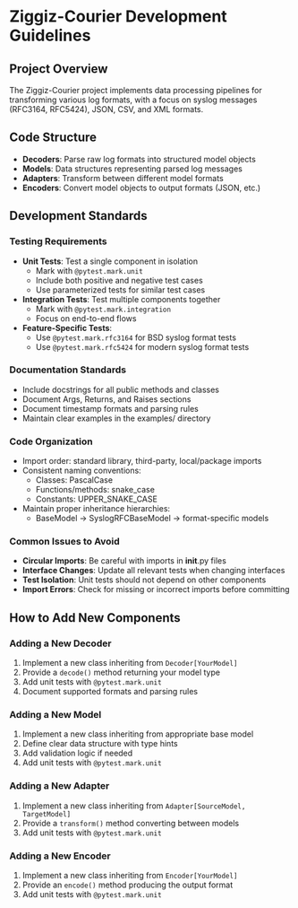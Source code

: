 # Ziggiz-Courier Development Guidelines

## Project Overview
The Ziggiz-Courier project implements data processing pipelines for transforming various log formats, with a focus on syslog messages (RFC3164, RFC5424), JSON, CSV, and XML formats.

## Code Structure
- **Decoders**: Parse raw log formats into structured model objects
- **Models**: Data structures representing parsed log messages
- **Adapters**: Transform between different model formats
- **Encoders**: Convert model objects to output formats (JSON, etc.)

## Development Standards

### Testing Requirements
- **Unit Tests**: Test a single component in isolation
  - Mark with `@pytest.mark.unit`
  - Include both positive and negative test cases
  - Use parameterized tests for similar test cases
- **Integration Tests**: Test multiple components together
  - Mark with `@pytest.mark.integration`
  - Focus on end-to-end flows
- **Feature-Specific Tests**:
  - Use `@pytest.mark.rfc3164` for BSD syslog format tests
  - Use `@pytest.mark.rfc5424` for modern syslog format tests

### Documentation Standards
- Include docstrings for all public methods and classes
- Document Args, Returns, and Raises sections
- Document timestamp formats and parsing rules
- Maintain clear examples in the examples/ directory

### Code Organization
- Import order: standard library, third-party, local/package imports
- Consistent naming conventions:
  - Classes: PascalCase
  - Functions/methods: snake_case
  - Constants: UPPER_SNAKE_CASE
- Maintain proper inheritance hierarchies:
  - BaseModel → SyslogRFCBaseModel → format-specific models

### Common Issues to Avoid
- **Circular Imports**: Be careful with imports in __init__.py files
- **Interface Changes**: Update all relevant tests when changing interfaces
- **Test Isolation**: Unit tests should not depend on other components
- **Import Errors**: Check for missing or incorrect imports before committing

## How to Add New Components

### Adding a New Decoder
1. Implement a new class inheriting from `Decoder[YourModel]`
2. Provide a `decode()` method returning your model type
3. Add unit tests with `@pytest.mark.unit`
4. Document supported formats and parsing rules

### Adding a New Model
1. Implement a new class inheriting from appropriate base model
2. Define clear data structure with type hints
3. Add validation logic if needed
4. Add unit tests with `@pytest.mark.unit`

### Adding a New Adapter
1. Implement a new class inheriting from `Adapter[SourceModel, TargetModel]`
2. Provide a `transform()` method converting between models
3. Add unit tests with `@pytest.mark.unit`

### Adding a New Encoder
1. Implement a new class inheriting from `Encoder[YourModel]`
2. Provide an `encode()` method producing the output format
3. Add unit tests with `@pytest.mark.unit`
